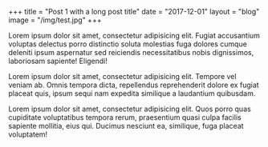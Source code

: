 +++
title = "Post 1 with a long post title"
date = "2017-12-01"
layout = "blog"
image = "/img/test.jpg"
+++

Lorem ipsum dolor sit amet, consectetur adipisicing elit. Fugiat accusantium voluptas delectus porro distinctio soluta molestias fuga dolores cumque deleniti ipsum aspernatur sed reiciendis necessitatibus nobis dignissimos, laboriosam sapiente! Eligendi!

<!--more-->

Lorem ipsum dolor sit amet, consectetur adipisicing elit. Tempore vel veniam ab. Omnis tempora dicta, repellendus reprehenderit dolore ex fugiat placeat quis, ipsum sequi nam expedita similique a laudantium quibusdam.

Lorem ipsum dolor sit amet, consectetur adipisicing elit. Quos porro quas cupiditate voluptatibus tempora rerum, praesentium quasi culpa facilis sapiente mollitia, eius qui. Ducimus nesciunt ea, similique, fuga placeat voluptatem!